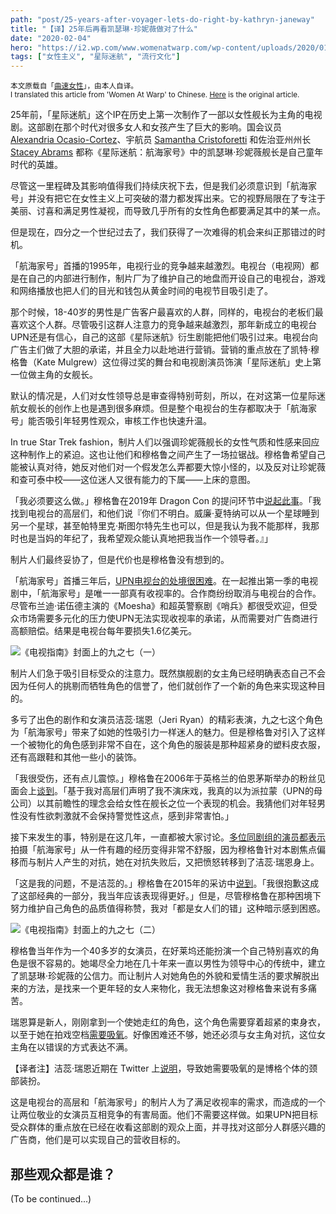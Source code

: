 ```yaml
---
path: "post/25-years-after-voyager-lets-do-right-by-kathryn-janeway"
title: "【译】25年后再看凯瑟琳·珍妮薇做对了什么"
date: "2020-02-04"
hero: "https://i2.wp.com/www.womenatwarp.com/wp-content/uploads/2020/01/tumblr_mo94rgxybB1rgi0uzo1_500.jpg?w=462&ssl=1"
tags: ["女性主义", "星际迷航", "流行文化"]
---
```


<div class="uk-card uk-background-default uk-padding-small uk-text-muted">
    <small>本文原载自「<a href="https://www.womenatwarp.com/25-years-after-voyager-lets-do-right-by-kathryn-janeway/">曲速女性</a>」，由本人自译。</small><br>
    <small>I translated this article from 'Women At Warp' to Chinese. <a href="https://www.womenatwarp.com/25-years-after-voyager-lets-do-right-by-kathryn-janeway/">Here</a> is the original article.</small>
</div>

25年前，「星际迷航」这个IP在历史上第一次制作了一部以女性舰长为主角的电视剧。这部剧在那个时代对很多女人和女孩产生了巨大的影响。国会议员 [Alexandria Ocasio-Cortez](https://slate.com/culture/2019/03/star-trek-stacey-abrams-alexandria-ocasio-cortez-janeway.html)、宇航员 [Samantha Cristoforetti](https://www.space.com/29161-astronaut-star-trek-uniform-space.html) 和佐治亚州州长 [Stacey Abrams](https://slate.com/culture/2019/03/star-trek-stacey-abrams-alexandria-ocasio-cortez-janeway.html) 都称《星际迷航：航海家号》中的凯瑟琳·珍妮薇舰长是自己童年时代的英雄。

尽管这一里程碑及其影响值得我们持续庆祝下去，但是我们必须意识到「航海家号」并没有把它在女性主义上可突破的潜力都发挥出来。它的视野局限在了专注于美丽、讨喜和满足男性凝视，而导致几乎所有的女性角色都要满足其中的某一点。

但是现在，四分之一个世纪过去了，我们获得了一次难得的机会来纠正那错过的时机。

「航海家号」首播的1995年，电视行业的竞争越来越激烈。电视台（电视网）都是在自己的内部进行制作，制片厂为了维护自己的地盘而开设自己的电视台，游戏和网络播放也把人们的目光和钱包从黄金时间的电视节目吸引走了。

那个时候，18-40岁的男性是广告客户最喜欢的人群，同样的，电视台的老板们最喜欢这个人群。尽管吸引这群人注意力的竞争越来越激烈，那年新成立的电视台UPN还是有信心，自己的这部《星际迷航》衍生剧能把他们吸引过来。电视台向广告主们做了大胆的承诺，并且全力以赴地进行营销。营销的重点放在了凯特·穆格鲁（Kate Mulgrew）这位得过奖的舞台和电视剧演员饰演「星际迷航」史上第一位做主角的女舰长。

默认的情况是，人们对女性领导总是审查得特别苛刻，所以，在对这第一位星际迷航女舰长的创作上也是遇到很多麻烦。但是整个电视台的生存都取决于「航海家号」能否吸引年轻男性观众，审核工作也快速升温。

In true Star Trek fashion，制片人们以强调珍妮薇舰长的女性气质和性感来回应这种制作上的紧迫。这也让他们和穆格鲁之间产生了一场拉锯战。穆格鲁希望自己能被认真对待，她反对他们对一个假发怎么弄都要大惊小怪的，以及反对让珍妮薇和查可泰中校——这位迷人又很有能力的下属——上床的意图。

「我必须要这么做。」穆格鲁在2019年 Dragon Con 的提问环节中[说起此事](https://www.youtube.com/watch?v=ibVOzPUvtww)。「我找到电视台的高层们，和他们说『你们不明白。威廉·夏特纳可以从一个星球睡到另一个星球，甚至帕特里克·斯图尔特先生也可以，但是我认为我不能那样，我那时也是当妈的年纪了，我希望观众能认真地把我当作一个领导者。』」

制片人们最终妥协了，但是代价也是穆格鲁没有想到的。

「航海家号」首播三年后，[UPN电视台的处境很困难](https://www.newyorker.com/magazine/2000/04/03/why-wont-anyone-pull-the-plug-on-upn)。在一起推出第一季的电视剧中，「航海家号」是唯一一部真有收视率的。合作商纷纷取消与电视台的合作。尽管布兰迪·诺伍德主演的《Moesha》和超英警察剧《哨兵》都很受欢迎，但受众市场需要多元化的压力使UPN无法实现收视率的承诺，从而需要对广告商进行高额赔偿。结果是电视台每年要损失1.6亿美元。

![《电视指南》封面上的九之七（一）](https://i1.wp.com/www.womenatwarp.com/wp-content/uploads/2020/01/tv-guide-1997-09-20-vol-21-no-38-issue-1082.jpg?resize=738%2C1024&ssl=1)

制片人们急于吸引目标受众的注意力。既然旗舰剧的女主角已经明确表态自己不会因为任何人的挑剔而牺牲角色的信誉了，他们就创作了一个新的角色来实现这种目的。

多亏了出色的剧作和女演员洁蕊·瑞恩（Jeri Ryan）的精彩表演，九之七这个角色为「航海家号」带来了如她的性吸引力一样迷人的魅力。但是穆格鲁对引入了这样一个被物化的角色感到非常不自在，这个角色的服装是那种超紧身的塑料皮衣服，还有高跟鞋和其他一些小的装饰。

「我很受伤，还有点儿震惊。」穆格鲁在2006年于英格兰的伯恩茅斯举办的粉丝见面会上[谈到](https://youtu.be/GZ3wKnUpCb4?t=80)。「基于我对高层们声明了我不演床戏，我真的以为派拉蒙（UPN的母公司）以其前瞻性的理念会给女性在舰长之位一个表现的机会。我猜他们对年轻男性没有性欲刺激就不会保持警觉性这点，感到非常害怕。」

接下来发生的事，特别是在这几年，一直都被大家讨论。[多位同剧组的演员都表示](https://www.closerweekly.com/posts/kate-mulgrew-star-trek-151582/)拍摄「航海家号」从一件有趣的经历变得非常不舒服，因为穆格鲁针对本剧焦点偏移而与制片人产生的对抗，她在对抗失败后，又把愤怒转移到了洁蕊·瑞恩身上。

「这是我的问题，不是洁蕊的。」穆格鲁在2015年的采访中[说到](https://www.closerweekly.com/posts/kate-mulgrew-star-trek-151582/)。「我很抱歉这成了这部经典的一部分，我当年应该表现得更好。」但是，尽管穆格鲁在那种困境下努力维护自己角色的品质值得称赞，我对「都是女人们的错」这种暗示感到困惑。

![《电视指南》封面上的九之七（二）](https://i0.wp.com/www.womenatwarp.com/wp-content/uploads/2020/01/ab9286f39835d136d99dd5dee75aaecd.jpg?w=427&ssl=1)

穆格鲁当年作为一个40多岁的女演员，在好莱坞还能扮演一个自己特别喜欢的角色是很不容易的。她竭尽全力地在几十年来一直以男性为领导中心的传统中，建立了凯瑟琳·珍妮薇的公信力。而让制片人对她角色的外貌和爱情生活的要求解脱出来的方法，是找来一个更年轻的女人来物化，我无法想象这对穆格鲁来说有多痛苦。

瑞恩算是新人，刚刚拿到一个使她走红的角色，这个角色需要穿着超紧的束身衣，以至于她在拍戏空档[需要吸氧](http://www.thegeektwins.com/2014/11/5-horrifying-facts-about-seven-of-nines.html)。好像困难还不够，她还必须与女主角对抗，这位女主角在以错误的方式表达不满。

<div class="uk-card uk-background-default uk-padding-small uk-text-small uk-text-muted">
【译者注】洁蕊·瑞恩近期在 Twitter 上<a href="https://twitter.com/JeriLRyan/status/1227886667601604608" target="_blank">说明</a>，导致她需要吸氧的是博格个体的颈部装扮。
</div>

这是电视台的高层和「航海家号」的制片人为了满足收视率的需求，而造成的一个让两位敬业的女演员互相竞争的有害局面。他们不需要这样做。如果UPN把目标受众群体的重点放在已经在收看这部剧的观众上面，并寻找对这部分人群感兴趣的广告商，他们是可以实现自己的营收目标的。

## 那些观众都是谁？

(To be continued...)